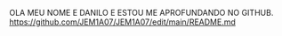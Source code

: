 OLA MEU NOME E DANILO E ESTOU ME APROFUNDANDO NO GITHUB.
https://github.com/JEM1A07/JEM1A07/edit/main/README.md
